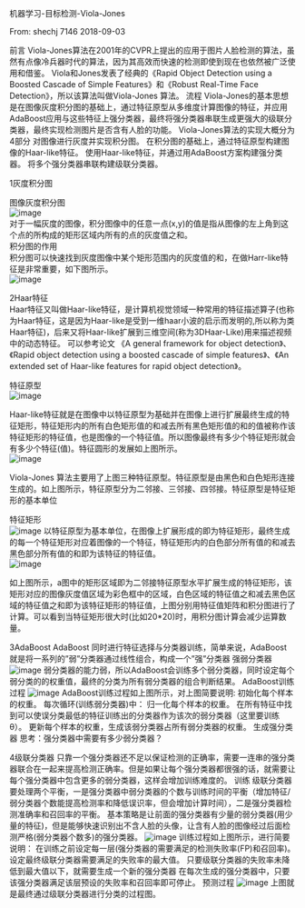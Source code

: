 机器学习-目标检测-Viola-Jones

From:  shechj  7146  2018-09-03


前言
Viola-Jones算法在2001年的CVPR上提出的应用于图片人脸检测的算法，虽然有点像冷兵器时代的算法，因为其高效而快速的检测即使到现在也依然被广泛使用和借鉴。
Viola和Jones发表了经典的《Rapid Object Detection using a Boosted Cascade of Simple Features》和《Robust Real-Time Face Detection》，所以该算法叫做Viola-Jones 算法。
流程
Viola-Jones的基本思想是在图像灰度积分图的基础上，通过特征原型从多维度计算图像的特征，并应用AdaBoost应用与这些特征上强分类器，最终将强分类器串联生成更强大的级联分类器，最终实现检测图片是否含有人脸的功能。
Viola-Jones算法的实现大概分为4部分
对图像进行灰度并实现积分图。
在积分图的基础上，通过特征原型构建图像的Haar-like特征。
使用Haar-like特征，并通过用AdaBoost方案构建强分类器。
将多个强分类器串联构建级联分类器。

 


1灰度积分图

图像灰度积分图  
![image](https://github.com/astrajoan/649-Pattern-Recognition/blob/master/img/WeChat%20Image_20191123183428.jpg)          
对于一幅灰度的图像，积分图像中的任意一点(x,y)的值是指从图像的左上角到这个点的所构成的矩形区域内所有的点的灰度值之和。  
积分图的作用  
积分图可以快速找到灰度图像中某个矩形范围内的灰度值的和，在做Harr-like特征是非常重要，如下图所示。  
![image](https://github.com/astrajoan/649-Pattern-Recognition/blob/master/img/WeChat%20Image_20191123183844.jpg)


2Haar特征  
Haar特征又叫做Haar-like特征，是计算机视觉领域一种常用的特征描述算子(也称为Haar特征，这是因为Haar-like是受到一维haar小波的启示而发明的,所以称为类Haar特征)，后来又将Haar-like扩展到三维空间(称为3DHaar-Like)用来描述视频中的动态特征。
可以参考论文 《A general framework for object detection》、《Rapid object detection using a boosted cascade of simple features》、《An extended set of Haar-like features for rapid object detection》。


特征原型  
![image](https://github.com/astrajoan/649-Pattern-Recognition/blob/master/img/WeChat%20Image_20191123183849.jpg)

Haar-like特征就是在图像中以特征原型为基础并在图像上进行扩展最终生成的特征矩形，特征矩形内的所有白色矩形值的和减去所有黑色矩形值的和的值被称作该特征矩形的特征值，也是图像的一个特征值。所以图像最终有多少个特征矩形就会有多少个特征(值)。特征圆形的发展如上图所示。  
![image](https://github.com/astrajoan/649-Pattern-Recognition/blob/master/img/WeChat%20Image_20191123183852.jpg)


Viola-Jones 算法主要用了上图三种特征原型。特征原型是由黑色和白色矩形连接生成的。如上图所示，特征原型分为二邻接、三邻接、四邻接。特征原型是特征矩形的基本单位

特征矩形  
![image](https://github.com/astrajoan/649-Pattern-Recognition/blob/master/img/WeChat%20Image_20191123183855.jpg)
以特征原型为基本单位，在图像上扩展形成的即为特征矩形，最终生成的每一个特征矩形对应着图像的一个特征，特征矩形内的白色部分所有值的和减去黑色部分所有值的和即为该特征的特征值。  
![image](https://github.com/astrajoan/649-Pattern-Recognition/blob/master/img/WeChat%20Image_20191123183859.jpg)

如上图所示，a图中的矩形区域即为二邻接特征原型水平扩展生成的特征矩形，该矩形对应的图像灰度值区域为彩色框中的区域，白色区域的特征值之和减去黑色区域的特征值之和即为该特征矩形的特征值，上图分别用特征值矩阵和积分图进行了计算。可以看到当特征矩形很大时(比如20*20)时，用积分图计算会减少运算数量。

3AdaBoost
AdaBoost 同时进行特征选择与分类器训练，简单来说，AdaBoost 就是将一系列的”弱”分类器通过线性组合，构成一个”强”分类器
强弱分类器
![image](https://github.com/astrajoan/649-Pattern-Recognition/blob/master/img/WeChat%20Image_20191123183904.jpg)
弱分类器的能力弱，所以AdaBoost会训练多个弱分类器，同时设定每个弱分类的的权重值，最终的分类为所有弱分类器的组合判断结果。
AdaBoost训练过程
![image](https://github.com/astrajoan/649-Pattern-Recognition/blob/master/img/WeChat%20Image_20191123183907.jpg)
AdaBoost训练过程如上图所示，对上图简要说明:
初始化每个样本的权重。
每次循环(训练弱分类器)中：
归一化每个样本的权重。
在所有特征中找到可以使误分类最低的特征训练出的分类器作为该次的弱分类器（这里要训练θ）。
更新每个样本的权重，生成该弱分类器占所有弱分类器的权重。
生成强分类器
思考：强分类器中需要有多少弱分类器？

4级联分类器
只靠一个强分类器还不足以保证检测的正确率，需要一连串的强分类器联合在一起来提高检测正确率。但是如果让每个强分类器都很强的话，就需要让每个强分类器中包含更多的弱分类器，这样会增加训练难度的。
训练
级联分类器要处理两个平衡，一是强分类器中弱分类器的个数与训练时间的平衡（增加特征/弱分类器个数能提高检测率和降低误识率，但会增加计算时间），二是强分类器检测准确率和召回率的平衡。
基本策略是让前面的强分类器有少量的弱分类器(用少量的特征)，但是能够快速识别出不含人脸的头像，让含有人脸的图像经过后面检测严格(弱分类器个数多)的强分类器。
![image](https://github.com/astrajoan/649-Pattern-Recognition/blob/master/img/WeChat%20Image_20191123183912.jpg)
训练过程如上图所示，进行简要说明：
在训练之前设定每一层(强分类器的需要满足的检测失败率(FP)和召回率)。设定最终级联分类器需要满足的失败率的最大值。
只要级联分类器的失败率未降低到最大值以下，就需要生成一个新的强分类器
在每次生成的强分类器中，只要该强分类器满足该层预设的失败率和召回率即可停止。
预测过程
![image](https://github.com/astrajoan/649-Pattern-Recognition/blob/master/img/WeChat%20Image_20191123183917.jpg)
上图就是最终通过级联分类器进行分类的过程图。
